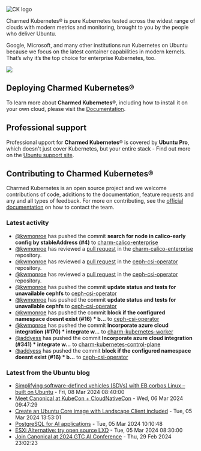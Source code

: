 ![CK logo](https://assets.ubuntu.com/v1/451d4cf4-Charmed+Kubernetes_RGB_onWhite_2022.svg)

Charmed Kubernetes® is pure Kubernetes tested across the widest range of clouds with modern metrics and monitoring, brought to you by the people who deliver Ubuntu.

Google, Microsoft, and many other institutions run Kubernetes on Ubuntu because we focus on the latest container capabilities in modern kernels. That’s why it’s the top choice for enterprise Kubernetes, too.

![](https://assets.ubuntu.com/v1/843c77b6-juju-at-a-glace.svg)

## Deploying Charmed Kubernetes®

To learn more about **Charmed Kubernetes**®, including how to install it on your own cloud, please visit the [Documentation][docs].

## Professional support

Professional upport for **Charmed Kubernetes**® is covered by **Ubuntu Pro**, which doesn't just cover Kubernetes, but your entire stack - Find out more on the [Ubuntu support site](https://ubuntu.com/support).

## Contributing to Charmed Kubernetes®

Charmed Kubernetes is an open source project and we welcome contributions of code, additions to the documentation, feature requests and any and all types of feedback. For more on contributing, see the [official documentation][get-in-touch] on how to contact the team.

<!-- LINKS -->
[docs]: https://ubuntu.com/kubernetes/docs
[get-in-touch]: https://ubuntu.com/kubernetes/docs/get-in-touch

### Latest activity

<!-- activity starts -->
 - [@kwmonroe](https://github.com/kwmonroe) has pushed the commit **search for node in calico-early config by stableAddress (#4)** to [charm-calico-enterprise](https://github.com/charmed-kubernetes/charm-calico-enterprise)
 - [@kwmonroe](https://github.com/kwmonroe) has reviewed a [pull request](https://github.com/charmed-kubernetes/charm-calico-enterprise/pull/4) in the [charm-calico-enterprise](https://github.com/charmed-kubernetes/charm-calico-enterprise) repository.
 - [@kwmonroe](https://github.com/kwmonroe) has reviewed a [pull request](https://github.com/charmed-kubernetes/ceph-csi-operator/pull/15) in the [ceph-csi-operator](https://github.com/charmed-kubernetes/ceph-csi-operator) repository.
 - [@kwmonroe](https://github.com/kwmonroe) has reviewed a [pull request](https://github.com/charmed-kubernetes/ceph-csi-operator/pull/15) in the [ceph-csi-operator](https://github.com/charmed-kubernetes/ceph-csi-operator) repository.
 - [@kwmonroe](https://github.com/kwmonroe) has pushed the commit **update status and tests for unavailable cephfs** to [ceph-csi-operator](https://github.com/charmed-kubernetes/ceph-csi-operator)
 - [@kwmonroe](https://github.com/kwmonroe) has pushed the commit **update status and tests for unavailable cephfs** to [ceph-csi-operator](https://github.com/charmed-kubernetes/ceph-csi-operator)
 - [@kwmonroe](https://github.com/kwmonroe) has pushed the commit **block if the configured namespace doesnt exist (#16)  * b...** to [ceph-csi-operator](https://github.com/charmed-kubernetes/ceph-csi-operator)
 - [@kwmonroe](https://github.com/kwmonroe) has pushed the commit **Incorporate azure cloud integration (#170)  * integrate w...** to [charm-kubernetes-worker](https://github.com/charmed-kubernetes/charm-kubernetes-worker)
 - [@addyess](https://github.com/addyess) has pushed the commit **Incorporate azure cloud integration (#341)  * integrate w...** to [charm-kubernetes-control-plane](https://github.com/charmed-kubernetes/charm-kubernetes-control-plane)
 - [@addyess](https://github.com/addyess) has pushed the commit **block if the configured namespace doesnt exist (#16)  * b...** to [ceph-csi-operator](https://github.com/charmed-kubernetes/ceph-csi-operator)
<!-- activity ends -->

<!-- roadmap starts -->

<!-- roadmap ends -->

### Latest from the Ubuntu blog

<!-- blog starts -->
* [Simplifying software-defined vehicles (SDVs) with EB corbos Linux – built on Ubuntu](https://ubuntu.com//blog/simplifying-software-defined-vehicles-sdvs-with-eb-corbos-linux-built-on-ubuntu) - Fri, 08 Mar 2024 08:40:00 
* [Meet Canonical at KubeCon + CloudNativeCon](https://ubuntu.com//blog/meet-canonical-at-kubecon-eu) - Wed, 06 Mar 2024 09:47:29 
* [Create an Ubuntu Core image with Landscape Client included](https://ubuntu.com//blog/create-an-ubuntu-core-image-with-landscape-client-included) - Tue, 05 Mar 2024 13:53:01 
* [PostgreSQL for AI applications](https://ubuntu.com//blog/postgresql-ai-application) - Tue, 05 Mar 2024 10:10:48 
* [ESXi Alternative: try open source LXD](https://ubuntu.com//blog/esxi-alternative) - Tue, 05 Mar 2024 08:30:00 
* [Join Canonical at 2024 GTC AI Conference](https://ubuntu.com//blog/nvidia-gtc-24) - Thu, 29 Feb 2024 23:02:23 
<!-- blog ends -->
